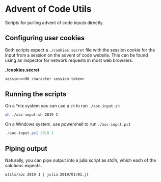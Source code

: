 # Advent of Code Utils

Scripts for pulling advent of code inputs directly.

## Configuring user cookies

Both scripts expect a `./cookies.secret` file with the session cookie for the 
input from a session on the advent of code website. This can be found using
an inspector for network requests in most web browsers.

**./cookies.secret**
```txt
session=<96 character session token>
```

## Running the scripts

On a \*nix system you can use a `sh` to run `./aoc-input.sh`

```sh
sh ./aoc-input.sh 2019 1
```

On a Windows system, use powershell to run `./aoc-input.ps1`

```powershell
./aoc-input.ps1 2019 1
```

## Piping output

Naturally, you can pipe output into a julia script as *stdin*, which each of 
the solutions expects.

```sh
utils/aoc 2019 1 | julia 2019/01/01.jl
```


